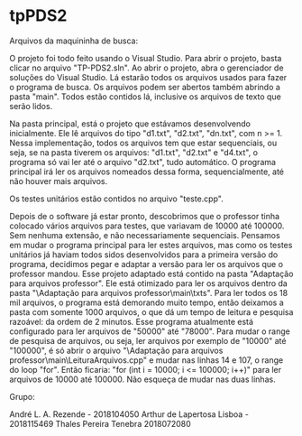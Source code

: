 # tpPDS2

Arquivos da maquininha de busca:

O projeto foi todo feito usando o Visual Studio. Para abrir o projeto, basta clicar no arquivo "TP-PDS2.sln".
Ao abrir o projeto, abra o gerenciador de soluções do Visual Studio. Lá estarão todos os arquivos usados para fazer o programa de busca.
Os arquivos podem ser abertos também abrindo a pasta "main". Todos estão contidos lá, inclusive os arquivos de texto que serão lidos.

Na pasta principal, está o projeto que estávamos desenvolvendo inicialmente. Ele lê arquivos do tipo "d1.txt", "d2.txt", "dn.txt", com n >= 1. Nessa implementação, todos os arquivos tem que estar sequenciais, ou seja, se na pasta tiverem os arquivos: "d1.txt", "d2.txt" e "d4.txt", o programa só vai ler até o arquivo "d2.txt", tudo automático. O programa principal irá ler os arquivos nomeados dessa forma, sequencialmente, até não houver mais arquivos.

Os testes unitários estão contidos no arquivo "teste.cpp".

Depois de o software já estar pronto, descobrimos que o professor tinha colocado vários arquivos para testes, que variavam de 10000 até 100000. Sem nenhuma extensão, e não necessariamente sequenciais. Pensamos em mudar o programa principal para ler estes arquivos, mas como os testes unitários já haviam todos sidos desenvolvidos para a primeira versão do programa, decidimos pegar e adaptar a versão para ler os arquivos que o professor mandou. Esse projeto adaptado está contido na pasta "Adaptação para arquivos professor". Ele está otimizado para ler os arquivos dentro da pasta "\Adaptação para arquivos professor\main\txts".
Para ler todos os 18 mil arquivos, o programa está demorando muito tempo, então deixamos a pasta com somente 1000 arquivos, o que dá um tempo de leitura e pesquisa razoável: da ordem de 2 minutos. Esse programa atualmente está configurado para ler arquivos de "50000" até "78000". Para mudar o range de pesquisa de arquivos, ou seja, ler arquivos por exemplo de "10000" até "100000", é só abrir o arquivo "\Adaptação para arquivos professor\main\LeituraArquivos.cpp" e mudar nas linhas 14 e 107, o range do loop "for". Então ficaria: "for (int i = 10000; i <= 100000; i++)" para ler arquivos de 10000 até 100000. Não esqueça de mudar nas duas linhas.

Grupo:

André L. A. Rezende - 2018104050
Arthur de Lapertosa Lisboa - 2018115469
Thales Pereira Tenebra 2018072080
